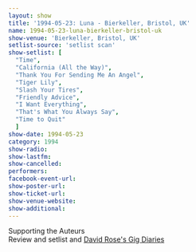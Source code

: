 ```yaml
---
layout: show
title: '1994-05-23: Luna - Bierkeller, Bristol, UK'
name: 1994-05-23-luna-bierkeller-bristol-uk
show-venue: 'Bierkeller, Bristol, UK'
setlist-source: 'setlist scan'
show-setlist: [
  "Time",
  "California (All the Way)",
  "Thank You For Sending Me An Angel",
  "Tiger Lily",
  "Slash Your Tires",
  "Friendly Advice",
  "I Want Everything",
  "That's What You Always Say",
  "Time to Quit"
  ]
show-date: 1994-05-23
category: 1994
show-radio: 
show-lastfm: 
show-cancelled: 
performers: 
facebook-event-url: 
show-poster-url: 
show-ticket-url: 
show-venue-website: 
show-additional: 
---
```


Supporting the Auteurs<br/>Review and setlist and <a href="http://gigbook.blogspot.com/2010/11/269-auteurs-luna-bristol-bierkeller.html">David Rose\'s Gig Diaries</a>